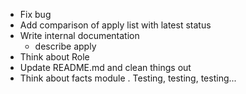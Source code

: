 - Fix bug
- Add comparison of apply list with latest status
- Write internal documentation
    - describe apply
- Think about Role
- Update README.md and clean things out
- Think about facts module
. Testing, testing, testing...